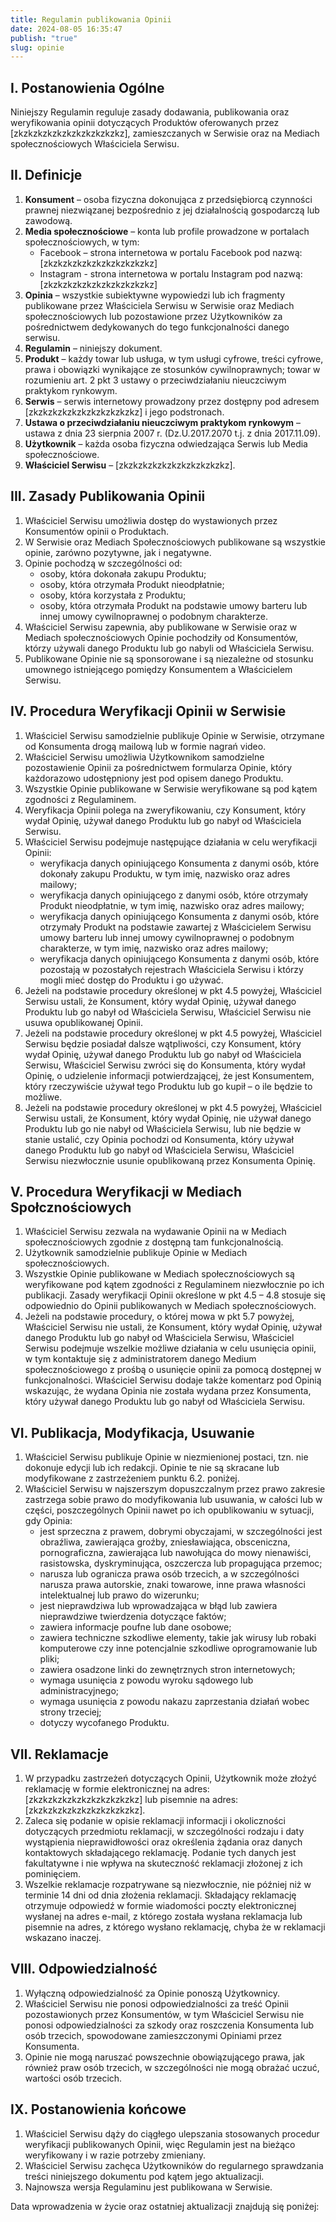 ```yaml
---
title: Regulamin publikowania Opinii
date: 2024-08-05 16:35:47
publish: "true"
slug: opinie
---
```



## I. Postanowienia Ogólne

Niniejszy Regulamin reguluje zasady dodawania, publikowania oraz weryfikowania opinii dotyczących Produktów oferowanych przez [zkzkzkzkzkzkzkzkzkzkzkz], zamieszczanych w Serwisie oraz na Mediach społecznościowych Właściciela Serwisu.

## II. Definicje

1. **Konsument** – osoba fizyczna dokonująca z przedsiębiorcą czynności prawnej niezwiązanej bezpośrednio z jej działalnością gospodarczą lub zawodową.
2. **Media społecznościowe** – konta lub profile prowadzone w portalach społecznościowych, w tym:
    - Facebook – strona internetowa w portalu Facebook pod nazwą: [zkzkzkzkzkzkzkzkzkzkzkz]
    - Instagram - strona internetowa w portalu Instagram pod nazwą: [zkzkzkzkzkzkzkzkzkzkzkz]
3. **Opinia** – wszystkie subiektywne wypowiedzi lub ich fragmenty publikowane przez Właściciela Serwisu w Serwisie oraz Mediach społecznościowych lub pozostawione przez Użytkowników za pośrednictwem dedykowanych do tego funkcjonalności danego serwisu.
4. **Regulamin** – niniejszy dokument.
5. **Produkt** – każdy towar lub usługa, w tym usługi cyfrowe, treści cyfrowe, prawa i obowiązki wynikające ze stosunków cywilnoprawnych; towar w rozumieniu art. 2 pkt 3 ustawy o przeciwdziałaniu nieuczciwym praktykom rynkowym.
6. **Serwis** – serwis internetowy prowadzony przez dostępny pod adresem [zkzkzkzkzkzkzkzkzkzkzkz] i jego podstronach.
7. **Ustawa o przeciwdziałaniu nieuczciwym praktykom rynkowym** – ustawa z dnia 23 sierpnia 2007 r. (Dz.U.2017.2070 t.j. z dnia 2017.11.09).
8. **Użytkownik** – każda osoba fizyczna odwiedzająca Serwis lub Media społecznościowe.
9. **Właściciel Serwisu** – [zkzkzkzkzkzkzkzkzkzkzkz].

## III. Zasady Publikowania Opinii

1. Właściciel Serwisu umożliwia dostęp do wystawionych przez Konsumentów opinii o Produktach.
2. W Serwisie oraz Mediach Społecznościowych publikowane są wszystkie opinie, zarówno pozytywne, jak i negatywne.
3. Opinie pochodzą w szczególności od:
    - osoby, która dokonała zakupu Produktu;
    - osoby, która otrzymała Produkt nieodpłatnie;
    - osoby, która korzystała z Produktu;
    - osoby, która otrzymała Produkt na podstawie umowy barteru lub innej umowy cywilnoprawnej o podobnym charakterze.
4. Właściciel Serwisu zapewnia, aby publikowane w Serwisie oraz w Mediach społecznościowych Opinie pochodziły od Konsumentów, którzy używali danego Produktu lub go nabyli od Właściciela Serwisu.
5. Publikowane Opinie nie są sponsorowane i są niezależne od stosunku umownego istniejącego pomiędzy Konsumentem a Właścicielem Serwisu.

## IV. Procedura Weryfikacji Opinii w Serwisie

1. Właściciel Serwisu samodzielnie publikuje Opinie w Serwisie, otrzymane od Konsumenta drogą mailową lub w formie nagrań video.
2. Właściciel Serwisu umożliwia Użytkownikom samodzielne pozostawienie Opinii za pośrednictwem formularza Opinie, który każdorazowo udostępniony jest pod opisem danego Produktu.
3. Wszystkie Opinie publikowane w Serwisie weryfikowane są pod kątem zgodności z Regulaminem.
4. Weryfikacja Opinii polega na zweryfikowaniu, czy Konsument, który wydał Opinię, używał danego Produktu lub go nabył od Właściciela Serwisu.
5. Właściciel Serwisu podejmuje następujące działania w celu weryfikacji Opinii:
    - weryfikacja danych opiniującego Konsumenta z danymi osób, które dokonały zakupu Produktu, w tym imię, nazwisko oraz adres mailowy;
    - weryfikacja danych opiniującego z danymi osób, które otrzymały Produkt nieodpłatnie, w tym imię, nazwisko oraz adres mailowy;
    - weryfikacja danych opiniującego Konsumenta z danymi osób, które otrzymały Produkt na podstawie zawartej z Właścicielem Serwisu umowy barteru lub innej umowy cywilnoprawnej o podobnym charakterze, w tym imię, nazwisko oraz adres mailowy;
    - weryfikacja danych opiniującego Konsumenta z danymi osób, które pozostają w pozostałych rejestrach Właściciela Serwisu i którzy mogli mieć dostęp do Produktu i go używać.
6. Jeżeli na podstawie procedury określonej w pkt 4.5 powyżej, Właściciel Serwisu ustali, że Konsument, który wydał Opinię, używał danego Produktu lub go nabył od Właściciela Serwisu, Właściciel Serwisu nie usuwa opublikowanej Opinii.
7. Jeżeli na podstawie procedury określonej w pkt 4.5 powyżej, Właściciel Serwisu będzie posiadał dalsze wątpliwości, czy Konsument, który wydał Opinię, używał danego Produktu lub go nabył od Właściciela Serwisu, Właściciel Serwisu zwróci się do Konsumenta, który wydał Opinię, o udzielenie informacji potwierdzającej, że jest Konsumentem, który rzeczywiście używał tego Produktu lub go kupił – o ile będzie to możliwe.
8. Jeżeli na podstawie procedury określonej w pkt 4.5 powyżej, Właściciel Serwisu ustali, że Konsument, który wydał Opinię, nie używał danego Produktu lub go nie nabył od Właściciela Serwisu, lub nie będzie w stanie ustalić, czy Opinia pochodzi od Konsumenta, który używał danego Produktu lub go nabył od Właściciela Serwisu, Właściciel Serwisu niezwłocznie usunie opublikowaną przez Konsumenta Opinię.

## V. Procedura Weryfikacji w Mediach Społcznościowych

1. Właściciel Serwisu zezwala na wydawanie Opinii na w Mediach społecznościowych zgodnie z dostępną tam funkcjonalnością.
2. Użytkownik samodzielnie publikuje Opinie w Mediach społecznościowych.
3. Wszystkie Opinie publikowane w Mediach społecznościowych są weryfikowane pod kątem zgodności z Regulaminem niezwłocznie po ich publikacji. Zasady weryfikacji Opinii określone w pkt 4.5 – 4.8 stosuje się odpowiednio do Opinii publikowanych w Mediach społecznościowych.
4. Jeżeli na podstawie procedury, o której mowa w pkt 5.7 powyżej, Właściciel Serwisu nie ustali, że Konsument, który wydał Opinię, używał danego Produktu lub go nabył od Właściciela Serwisu, Właściciel Serwisu podejmuje wszelkie możliwe działania w celu usunięcia opinii, w tym kontaktuje się z administratorem danego Medium społecznościowego z prośbą o usunięcie opinii za pomocą dostępnej w funkcjonalności. Właściciel Serwisu dodaje także komentarz pod Opinią wskazując, że wydana Opinia nie została wydana przez Konsumenta, który używał danego Produktu lub go nabył od Właściciela Serwisu.

## VI. Publikacja, Modyfikacja, Usuwanie

1. Właściciel Serwisu publikuje Opinie w niezmienionej postaci, tzn. nie dokonuje edycji lub ich redakcji. Opinie te nie są skracane lub modyfikowane z zastrzeżeniem punktu 6.2. poniżej.
2. Właściciel Serwisu w najszerszym dopuszczalnym przez prawo zakresie zastrzega sobie prawo do modyfikowania lub usuwania, w całości lub w części, poszczególnych Opinii nawet po ich opublikowaniu w sytuacji, gdy Opinia:
    - jest sprzeczna z prawem, dobrymi obyczajami, w szczególności jest obraźliwa, zawierająca groźby, zniesławiająca, obsceniczna, pornograficzna, zawierająca lub nawołująca do mowy nienawiści, rasistowska, dyskryminująca, oszczercza lub propagująca przemoc;
    - narusza lub ogranicza prawa osób trzecich, a w szczególności narusza prawa autorskie, znaki towarowe, inne prawa własności intelektualnej lub prawo do wizerunku;
    - jest nieprawdziwa lub wprowadzająca w błąd lub zawiera nieprawdziwe twierdzenia dotyczące faktów;
    - zawiera informacje poufne lub dane osobowe;
    - zawiera techniczne szkodliwe elementy, takie jak wirusy lub robaki komputerowe czy inne potencjalnie szkodliwe oprogramowanie lub pliki;
    - zawiera osadzone linki do zewnętrznych stron internetowych;
    - wymaga usunięcia z powodu wyroku sądowego lub administracyjnego;
    - wymaga usunięcia z powodu nakazu zaprzestania działań wobec strony trzeciej;
    - dotyczy wycofanego Produktu.

## VII. Reklamacje

1. W przypadku zastrzeżeń dotyczących Opinii, Użytkownik może złożyć reklamację w formie elektronicznej na adres: [zkzkzkzkzkzkzkzkzkzkzkz] lub pisemnie na adres: [zkzkzkzkzkzkzkzkzkzkzkz].
2. Zaleca się podanie w opisie reklamacji informacji i okoliczności dotyczących przedmiotu reklamacji, w szczególności rodzaju i daty wystąpienia nieprawidłowości oraz określenia żądania oraz danych kontaktowych składającego reklamację. Podanie tych danych jest fakultatywne i nie wpływa na skuteczność reklamacji złożonej z ich pominięciem.
3. Wszelkie reklamacje rozpatrywane są niezwłocznie, nie później niż w terminie 14 dni od dnia złożenia reklamacji. Składający reklamację otrzymuje odpowiedź w formie wiadomości poczty elektronicznej wysłanej na adres e-mail, z którego została wysłana reklamacja lub pisemnie na adres, z którego wysłano reklamację, chyba że w reklamacji wskazano inaczej.

## VIII. Odpowiedzialność

1. Wyłączną odpowiedzialność za Opinie ponoszą Użytkownicy.
2. Właściciel Serwisu nie ponosi odpowiedzialności za treść Opinii pozostawionych przez Konsumentów, w tym Właściciel Serwisu nie ponosi odpowiedzialności za szkody oraz roszczenia Konsumenta lub osób trzecich, spowodowane zamieszczonymi Opiniami przez Konsumenta.
3. Opinie nie mogą naruszać powszechnie obowiązującego prawa, jak również praw osób trzecich, w szczególności nie mogą obrażać uczuć, wartości osób trzecich.

## IX. Postanowienia końcowe

1. Właściciel Serwisu dąży do ciągłego ulepszania stosowanych procedur weryfikacji publikowanych Opinii, więc Regulamin jest na bieżąco weryfikowany i w razie potrzeby zmieniany.
2. Właściciel Serwisu zachęca Użytkowników do regularnego sprawdzania treści niniejszego dokumentu pod kątem jego aktualizacji.
3. Najnowsza wersja Regulaminu jest publikowana w Serwisie.



Data wprowadzenia w życie oraz ostatniej aktualizacji znajdują się poniżej: